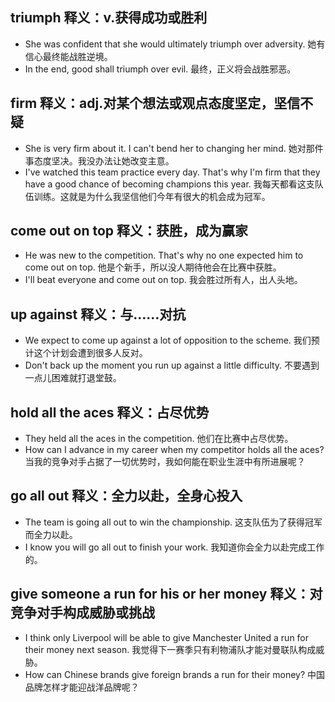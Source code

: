 ## triumph 释义：v.获得成功或胜利
* She was confident that she would ultimately triumph over adversity. 她有信心最终能战胜逆境。
* In the end, good shall triumph over evil. 最终，正义将会战胜邪恶。

## firm 释义：adj.对某个想法或观点态度坚定，坚信不疑
* She is very firm about it. I can't bend her to changing her mind. 她对那件事态度坚决。我没办法让她改变主意。
* I've watched this team practice every day. That's why I'm firm that they have a good chance of becoming champions this year. 我每天都看这支队伍训练。这就是为什么我坚信他们今年有很大的机会成为冠军。

## come out on top 释义：获胜，成为赢家
* He was new to the competition. That's why no one expected him to come out on top. 他是个新手，所以没人期待他会在比赛中获胜。
* I'll beat everyone and come out on top. 我会胜过所有人，出人头地。

## up against  释义：与……对抗
* We expect to come up against a lot of opposition to the scheme. 我们预计这个计划会遭到很多人反对。
* Don't back up the moment you run up against a little difficulty. 不要遇到一点儿困难就打退堂鼓。

## hold all the aces 释义：占尽优势
* They held all the aces in the competition. 他们在比赛中占尽优势。
* How can I advance in my career when my competitor holds all the aces? 当我的竞争对手占据了一切优势时，我如何能在职业生涯中有所进展呢？

## go all out  释义：全力以赴，全身心投入
* The team is going all out to win the championship. 这支队伍为了获得冠军而全力以赴。
* I know you will go all out to finish your work. 我知道你会全力以赴完成工作的。

## give someone a run for his or her money 释义：对竞争对手构成威胁或挑战
* I think only Liverpool will be able to give Manchester United a run for their money next season. 我觉得下一赛季只有利物浦队才能对曼联队构成威胁。
* How can Chinese brands give foreign brands a run for their money? 中国品牌怎样才能迎战洋品牌呢？
